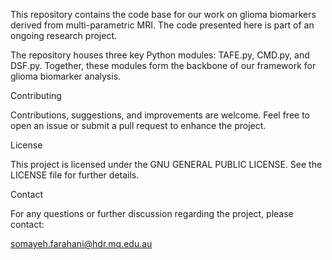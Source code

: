 This repository contains the code base for our work on glioma biomarkers derived from multi-parametric MRI. The code presented here is part of an ongoing research project.

The repository houses three key Python modules: TAFE.py, CMD.py, and DSF.py.
Together, these modules form the backbone of our framework for glioma biomarker analysis.

Contributing

Contributions, suggestions, and improvements are welcome. Feel free to open an issue or submit a pull request to enhance the project.

License

This project is licensed under the GNU GENERAL PUBLIC LICENSE. See the LICENSE file for further details.

Contact

For any questions or further discussion regarding the project, please contact:

somayeh.farahani@hdr.mq.edu.au
